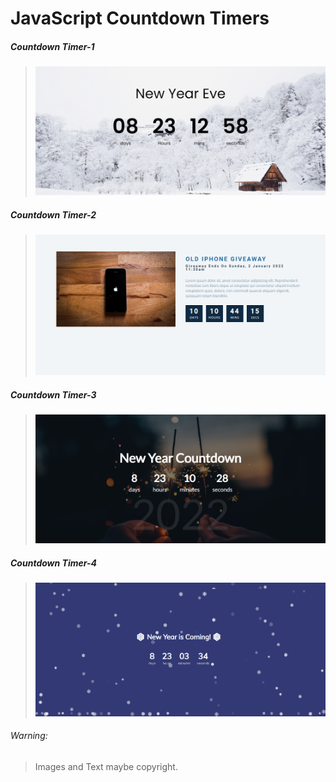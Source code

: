 # JavaScript Countdown Timers

##### Countdown Timer-1

> ![new-year-countdown-timer](https://github.com/ikramdeveloper/Countdown-timers-JS/blob/master/projects-images/countdown-timer-1.png?raw-true)

##### Countdown Timer-2

> ![sale-countdown-timer](https://github.com/ikramdeveloper/Countdown-timers-JS/blob/master/projects-images/countdown-timer-2.png?raw-true)

##### Countdown Timer-3

> ![new-year-countdown-timer](https://github.com/ikramdeveloper/Countdown-timers-JS/blob/master/projects-images/countdown-timer-3.png?raw-true)

##### Countdown Timer-4

> ![new-year-countdown-timer](https://github.com/ikramdeveloper/Countdown-timers-JS/blob/master/projects-images/countdown-timer-4.png?raw-true)

###### Warning:

> Images and Text maybe copyright.
